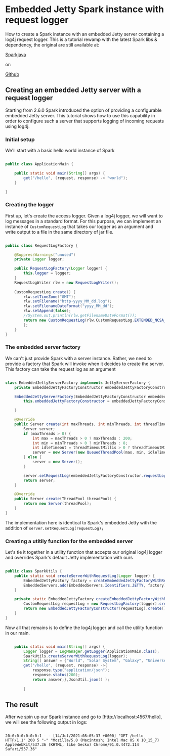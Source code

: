 # Embedded Jetty Spark instance with request logger

How to create a Spark instance with an embedded Jetty server containing a log4j request logger.
This is a tutorial rewamp with the latest Spark libs & dependency, the original are still available at:

[Sparkjava](http://sparkjava.com/tutorials/jetty-request-log)

or:

[Github](https://github.com/ygaller/spark-with-request-logger)

## Creating an embedded Jetty server with a request logger

Starting from 2.6.0 Spark introduced the option of providing a configurable embedded Jetty server. 
This tutorial shows how to use this capability in order to configure such a server
that supports logging of incoming requests using log4j.

### Initial setup

We'll start with a basic hello world instance of Spark

~~~java

public class ApplicationMain {

    public static void main(String[] args) {
        get("/hello", (request, response) -> "world");
    }

}

~~~

### Creating the logger

First up, let's create the access logger. Given a log4j logger, we will want to log messages in a standard format. For this purpose, we can implement an instance of `CustomRequestLog` that takes our logger as an argument and write output to a file in the same directory of jar file.

~~~java

public class RequestLogFactory {

    @SuppressWarnings("unused")
	private Logger logger;

    public RequestLogFactory(Logger logger) {
        this.logger = logger;
    }
    RequestLogWriter rlw = new RequestLogWriter();
    
    CustomRequestLog create() {
    	rlw.setTimeZone("GMT");
    	rlw.setFilename("http-yyyy_MM_dd.log");
    	rlw.setFilenameDateFormat("yyyy_MM_dd");
    	rlw.setAppend(false);
    	//System.out.println(rlw.getFilenameDateFormat());
        return new CustomRequestLog(rlw,CustomRequestLog.EXTENDED_NCSA_FORMAT) {
        };
    }
}

~~~

### The embedded server factory

We can't just provide Spark with a server instance. Rather, we need to provide a factory that Spark will invoke when it decides to create the server. This factory can take the request log as an argument

~~~java

class EmbeddedJettyServerFactory implements JettyServerFactory {
    private EmbeddedJettyFactoryConstructor embeddedJettyFactoryConstructor;

    EmbeddedJettyServerFactory(EmbeddedJettyFactoryConstructor embeddedJettyFactoryConstructor) {
        this.embeddedJettyFactoryConstructor = embeddedJettyFactoryConstructor;

    }

    @Override
    public Server create(int maxThreads, int minThreads, int threadTimeoutMillis) {
        Server server;
        if (maxThreads > 0) {
            int max = maxThreads > 0 ? maxThreads : 200;
            int min = minThreads > 0 ? minThreads : 8;
            int idleTimeout = threadTimeoutMillis > 0 ? threadTimeoutMillis : '\uea60';
            server = new Server(new QueuedThreadPool(max, min, idleTimeout));
        } else {
            server = new Server();
        }

        server.setRequestLog(embeddedJettyFactoryConstructor.requestLog);
        return server;
    }

    @Override
    public Server create(ThreadPool threadPool) {
        return new Server(threadPool);
    }
}

~~~

The implementation here is identical to Spark's embedded Jetty with the addition of `server.setRequestLog(requestLog);`

### Creating a utitily function for the embedded server

Let's tie it together in a utility function that accepts our original log4j logger and overrides Spark's default Jetty implementation with ours

~~~java

public class SparkUtils {
    public static void createServerWithRequestLog(Logger logger) {
        EmbeddedJettyFactory factory = createEmbeddedJettyFactoryWithRequestLog(logger);
        EmbeddedServers.add(EmbeddedServers.Identifiers.JETTY, factory);
    }

    private static EmbeddedJettyFactory createEmbeddedJettyFactoryWithRequestLog(Logger logger) {
    	CustomRequestLog requestLog = new RequestLogFactory(logger).create();
        return new EmbeddedJettyFactoryConstructor(requestLog).create();
    }
}

~~~

Now all that remains is to define the log4j logger and call the utility function in our main. 

~~~java

    public static void main(String[] args) {
        Logger logger = LogManager.getLogger(ApplicationMain.class);
        SparkUtils.createServerWithRequestLog(logger);
        String[] answer = {"World", "Solar System", "Galaxy", "Universe"};
        get("/hello", (request, response) ->{
        	response.type("application/json");
        	response.status(200);
        	return answer;},JsonUtil.json() );
   
        }

~~~

## The result

After we spin up our Spark instance and go to [http://localhost:4567/hello], we will see the following output in logs:

~~~console

20:0:0:0:0:0:0:1 - - [14/Jul/2021:08:05:37 +0000] "GET /hello HTTP/1.1" 200 5 "-" "Mozilla/5.0 (Macintosh; Intel Mac OS X 10_15_7) AppleWebKit/537.36 (KHTML, like Gecko) Chrome/91.0.4472.114 Safari/537.36"

~~~
